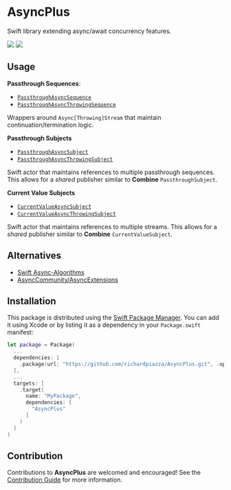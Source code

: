 # AsyncPlus

Swift library extending async/await concurrency features.

[![](https://img.shields.io/endpoint?url=https%3A%2F%2Fswiftpackageindex.com%2Fapi%2Fpackages%2Frichardpiazza%2FAsyncPlus%2Fbadge%3Ftype%3Dswift-versions)](https://swiftpackageindex.com/richardpiazza/AsyncPlus)
[![](https://img.shields.io/endpoint?url=https%3A%2F%2Fswiftpackageindex.com%2Fapi%2Fpackages%2Frichardpiazza%2FAsyncPlus%2Fbadge%3Ftype%3Dplatforms)](https://swiftpackageindex.com/richardpiazza/AsyncPlus)

## Usage

**Passthrough Sequences**:

* [`PassthroughAsyncSequence`](Sources/AsyncPlus/PassthroughAsyncSequence.swift)
* [`PassthroughAsyncThrowingSequence`](Sources/AsyncPlus/PassthroughAsyncThrowingSequence.swift)

Wrappers around `Async[Throwing]Stream` that maintain continuation/termination logic.

**Passthrough Subjects**

* [`PassthroughAsyncSubject`](Sources/AsyncPlus/PassthroughAsyncSubject.swift)
* [`PassthroughAsyncThrowingSubject`](Sources/AsyncPlus/PassthroughAsyncThrowingSubject.swift)

Swift actor that maintains references to multiple passthrough sequences. This allows for a _shared_ publisher similar to **Combine** `PassthroughSubject`.

**Current Value Subjects**

* [`CurrentValueAsyncSubject`](Sources/AsyncPlus/CurrentValueAsyncSubject.swift)
* [`CurrentValueAsyncThrowingSubject`](Sources/AsyncPlus/CurrentValueAsyncThrowingSubject.swift)

Swift actor that maintains references to multiple streams. This allows for a _shared_ publisher similar to **Combine** `CurrentValueSubject`.

## Alternatives

* [Swift Async-Algorithms](https://github.com/apple/swift-async-algorithms)
* [AsyncCommunity/AsyncExtensions](https://github.com/AsyncCommunity/AsyncExtensions)

## Installation

This package is distributed using the [Swift Package Manager](https://swift.org/package-manager). 
You can add it using Xcode or by listing it as a dependency in your `Package.swift` manifest:

```swift
let package = Package(
  ...
  dependencies: [
    .package(url: "https://github.com/richardpiazza/AsyncPlus.git", .upToNextMajor(from: "0.2.0")
  ],
  ...
  targets: [
    .target(
      name: "MyPackage",
      dependencies: [
        "AsyncPlus"
      ]
    )
  ]
)
```

## Contribution

Contributions to **AsyncPlus** are welcomed and encouraged! See the [Contribution Guide](CONTRIBUTING.md) for more information.
